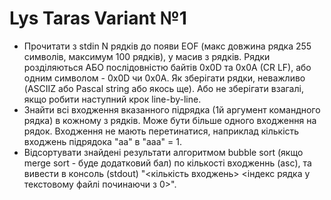 # Lys Taras Variant №1

* Прочитати з stdin N рядків до появи EOF (макс довжина рядка 255 символів, максимум 100 рядків), у масив з рядків. Рядки розділяються АБО послідовністю байтів 0x0D та 0x0A (CR LF), або одним символом - 0x0D чи 0x0A. Як зберігати рядки, неважливо (ASCIIZ або Pascal string або якось ще). Або не зберігати взагалі, якщо робити наступний крок line-by-line.
* Знайти всі входження вказанного підрядка (1й аргумент командного рядка) в кожному з рядків. Може бути більше одного входження на рядок. Входження не мають перетинатися, наприклад кількість входжень підрядока "aa" в "aaa" = 1.
* Відсортувати знайдені результати алгоритмом bubble sort (якщо merge sort - буде додатковий бал) по кількості входженнь (asc), та вивести в консоль (stdout) "<кількість входжень> <індекс рядка у текстовому файлі починаючи з 0>".

